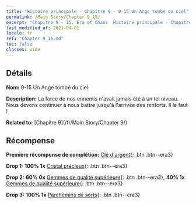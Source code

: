 ```yaml
---
title: "Histoire principale - Chapitre 9 - 9-15 Un Ange tombé du ciel"
permalink: /Main Story/Chapter 9_15/
excerpt: "Chapitre 9 - 15. Era of Chaos  Histoire principale - Chapitre 9_15. 9-15 Un Ange tombé du ciel"
last_modified_at: 2021-04-01
locale: fr
ref: "Chapter 9_15.md"
toc: false
classes: wide
---
```


## Détails

 **Nom:** 9-15 Un Ange tombé du ciel

 **Description:** La force de nos ennemis n'avait jamais été à un tel niveau. Nous devons continuer à nous battre jusqu'à l'arrivée des renforts. Il le faut !

 **Related to:** [Chapitre 9](/fr/Main Story/Chapter 9/)

## Récompense

 **Première récompense de complétion:** [Clé d'argent](/fr/Items/con_693/){: .btn .btn--era3}

 **Drop 1:** **100% 1x** [Cristal précieux](/fr/Items/mat_31/){: .btn .btn--era3}

 **Drop 2:** **60% 0x** [Gemmes de qualité supérieure](/fr/Items/mat_23/){: .btn .btn--era3}, **40% 1x** [Gemmes de qualité supérieure](/fr/Items/mat_23/){: .btn .btn--era3}

 **Drop 3:** **100% 1x** [Parchemins de sorts](/fr/Items/con_694/){: .btn .btn--era3}

